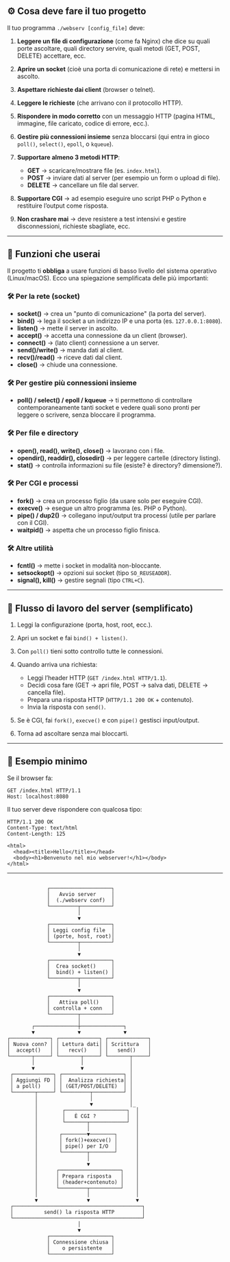 ## ⚙️ Cosa deve fare il tuo progetto

Il tuo programma `./webserv [config_file]` deve:

1. **Leggere un file di configurazione** (come fa Nginx) che dice su quali porte ascoltare, quali directory servire, quali metodi (GET, POST, DELETE) accettare, ecc.
2. **Aprire un socket** (cioè una porta di comunicazione di rete) e mettersi in ascolto.
3. **Aspettare richieste dai client** (browser o telnet).
4. **Leggere le richieste** (che arrivano con il protocollo HTTP).
5. **Rispondere in modo corretto** con un messaggio HTTP (pagina HTML, immagine, file caricato, codice di errore, ecc.).
6. **Gestire più connessioni insieme** senza bloccarsi (qui entra in gioco `poll()`, `select()`, `epoll`, o `kqueue`).
7. **Supportare almeno 3 metodi HTTP**:

   * **GET** → scaricare/mostrare file (es. `index.html`).
   * **POST** → inviare dati al server (per esempio un form o upload di file).
   * **DELETE** → cancellare un file dal server.
8. **Supportare CGI** → ad esempio eseguire uno script PHP o Python e restituire l’output come risposta.
9. **Non crashare mai** → deve resistere a test intensivi e gestire disconnessioni, richieste sbagliate, ecc.

---

## 🔧 Funzioni che userai

Il progetto ti **obbliga** a usare funzioni di basso livello del sistema operativo (Linux/macOS).
Ecco una spiegazione semplificata delle più importanti:

### 🛠️ Per la rete (socket)

* **socket()** → crea un "punto di comunicazione" (la porta del server).
* **bind()** → lega il socket a un indirizzo IP e una porta (es. `127.0.0.1:8080`).
* **listen()** → mette il server in ascolto.
* **accept()** → accetta una connessione da un client (browser).
* **connect()** → (lato client) connessione a un server.
* **send()/write()** → manda dati al client.
* **recv()/read()** → riceve dati dal client.
* **close()** → chiude una connessione.

### 🛠️ Per gestire più connessioni insieme

* **poll() / select() / epoll / kqueue** → ti permettono di controllare contemporaneamente tanti socket e vedere quali sono pronti per leggere o scrivere, senza bloccare il programma.

### 🛠️ Per file e directory

* **open(), read(), write(), close()** → lavorano con i file.
* **opendir(), readdir(), closedir()** → per leggere cartelle (directory listing).
* **stat()** → controlla informazioni su file (esiste? è directory? dimensione?).

### 🛠️ Per CGI e processi

* **fork()** → crea un processo figlio (da usare solo per eseguire CGI).
* **execve()** → esegue un altro programma (es. PHP o Python).
* **pipe() / dup2()** → collegano input/output tra processi (utile per parlare con il CGI).
* **waitpid()** → aspetta che un processo figlio finisca.

### 🛠️ Altre utilità

* **fcntl()** → mette i socket in modalità non-bloccante.
* **setsockopt()** → opzioni sui socket (tipo `SO_REUSEADDR`).
* **signal(), kill()** → gestire segnali (tipo `CTRL+C`).

---

## 🔄 Flusso di lavoro del server (semplificato)

1. Leggi la configurazione (porta, host, root, ecc.).
2. Apri un socket e fai `bind() + listen()`.
3. Con `poll()` tieni sotto controllo tutte le connessioni.
4. Quando arriva una richiesta:

   * Leggi l’header HTTP (`GET /index.html HTTP/1.1`).
   * Decidi cosa fare (GET → apri file, POST → salva dati, DELETE → cancella file).
   * Prepara una risposta HTTP (`HTTP/1.1 200 OK` + contenuto).
   * Invia la risposta con `send()`.
5. Se è CGI, fai `fork()`, `execve()` e con `pipe()` gestisci input/output.
6. Torna ad ascoltare senza mai bloccarti.

---

## 📂 Esempio minimo

Se il browser fa:

```
GET /index.html HTTP/1.1
Host: localhost:8080
```

Il tuo server deve rispondere con qualcosa tipo:

```
HTTP/1.1 200 OK
Content-Type: text/html
Content-Length: 125

<html>
  <head><title>Hello</title></head>
  <body><h1>Benvenuto nel mio webserver!</h1></body>
</html>
```

---
```

             ┌────────────────────┐
             │   Avvio server     │
             │  (./webserv conf)  │
             └─────────┬──────────┘
                       │
                       ▼
             ┌────────────────────┐
             │ Leggi config file  │
             │ (porte, host, root)│
             └─────────┬──────────┘
                       │
                       ▼
             ┌────────────────────┐
             │  Crea socket()     │
             │  bind() + listen() │
             └─────────┬──────────┘
                       │
                       ▼
             ┌────────────────────┐
             │   Attiva poll()    │
             │ controlla + conn   │
             └─────────┬──────────┘
                       │
        ┌──────────────┼──────────────┐
        ▼              ▼              ▼
┌─────────────┐ ┌─────────────┐ ┌─────────────┐
│ Nuova conn? │ │ Lettura dati│ │ Scrittura   │
│  accept()   │ │   recv()    │ │   send()    │
└───────┬─────┘ └───────┬─────┘ └───────┬─────┘
        │               │               │
        ▼               ▼               │
 ┌─────────────┐ ┌────────────────────┐ │
 │ Aggiungi FD │ │  Analizza richiesta│ │
 │ a poll()    │ │ (GET/POST/DELETE)  │ │
 └───────┬─────┘ └─────────┬──────────┘ │
         │                 │            │
         │                 ▼            │_
         │        ┌────────────────────┐  │
         │        │   È CGI ?          │  │
         │        └───────┬────────────┘  │
         │                │               │
         │       ┌────────▼────────┐      │
         │       │ fork()+execve() │      │
         │       │ pipe() per I/O  │      │
         │       └────────┬────────┘      │
         │                │               │
         │                ▼               │
         │      ┌────────────────────┐    │
         │      │ Prepara risposta   │    │
         │      │ (header+contenuto) │    │
         │      └─────────┬──────────┘    │
         │                │               │
         ▼                ▼               ▼
 ┌──────────────────────────────────────────┐
 │          send() la risposta HTTP         │
 └──────────────────────────────────────────┘
                       │
                       ▼
             ┌────────────────────┐
             │ Connessione chiusa │
             │    o persistente   │
             └────────────────────┘
```